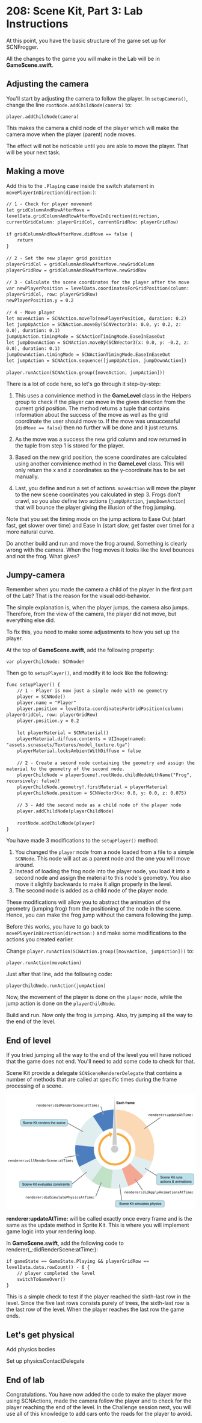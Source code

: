 # 208: Scene Kit, Part 3: Lab Instructions

At this point, you have the basic structure of the game set up for SCNFrogger.



All the changes to the game you will make in the Lab will be in **GameScene.swift**.

## Adjusting the camera

You'll start by adjusting the camera to follow the player. In `setupCamera()`, change the line `rootNode.addChildNode(camera)` to:

	player.addChildNode(camera)
	
This makes the camera a child node of the player which will make the camera move when the player (parent) node moves.

The effect will not be noticable until you are able to move the player. That will be your next task.


## Making a move

Add this to the `.Playing` case inside the switch statement in `movePlayerInDirection(direction:)`:

	// 1 - Check for player movement
	let gridColumnAndRowAfterMove = levelData.gridColumnAndRowAfterMoveInDirection(direction, currentGridColumn: playerGridCol, currentGridRow: playerGridRow)
      
	if gridColumnAndRowAfterMove.didMove == false {
		return
	}
	
	// 2 - Set the new player grid position
	playerGridCol = gridColumnAndRowAfterMove.newGridColumn
	playerGridRow = gridColumnAndRowAfterMove.newGridRow
	
	// 3 - Calculate the scene coordinates for the player after the move
	var newPlayerPosition = levelData.coordinatesForGridPosition(column: playerGridCol, row: playerGridRow)
	newPlayerPosition.y = 0.2
	
	// 4 - Move player
	let moveAction = SCNAction.moveTo(newPlayerPosition, duration: 0.2)
	let jumpUpAction = SCNAction.moveBy(SCNVector3(x: 0.0, y: 0.2, z: 0.0), duration: 0.1)
	jumpUpAction.timingMode = SCNActionTimingMode.EaseInEaseOut
	let jumpDownAction = SCNAction.moveBy(SCNVector3(x: 0.0, y: -0.2, z: 0.0), duration: 0.1)
	jumpDownAction.timingMode = SCNActionTimingMode.EaseInEaseOut
	let jumpAction = SCNAction.sequence([jumpUpAction, jumpDownAction])
	
	player.runAction(SCNAction.group([moveAction, jumpAction]))

There is a lot of code here, so let's go through it step-by-step:

1. This uses a convinience method in the **GameLevel** class in the Helpers group to check if the player can move in the given direction from the current grid position. The method returns a tuple that contains information about the success of the move as well as the grid coordinate the user should move to. If the move was unsuccessful (`didMove == false`) then no further will be done and it just returns.

2. As the move was a success the new grid column and row returned in the tuple from step 1 is stored for the player.

3. Based on the new grid position, the scene coordinates are calculated using another convinience method in the **GameLevel** class. This will only return the x and z coordinates so the y-coordinate has to be set manually.

4. Last, you define and run a set of actions. `moveAction` will move the player to the new scene coordinates you calculated in step 3. Frogs don't crawl, so you also define two actions (`jumpUpAction`, `jumpDownAction`) that will bounce the player giving the illusion of the frog jumping.

Note that you set the timing mode on the jump actions to Ease Out (start fast, get slower over time) and Ease In (start slow, get faster over time) for a more natural curve.

Do another build and run and move the frog around. Something is clearly wrong with the camera. When the frog moves it looks like the level bounces and not the frog. What gives?


## Jumpy-camera

Remember when you made the camera a child of the player in the first part of the Lab? That is the reason for the visual odd-behavior.

The simple explanation is, when the player jumps, the camera also jumps. Therefore, from the view of the camera, the player did not move, but everything else did.

To fix this, you need to make some adjustments to how you set up the player. 

At the top of **GameScene.swift**, add the following property:

	var playerChildNode: SCNNode!

Then go to `setupPlayer()`, and modify it to look like the following:

	func setupPlayer() {
		// 1 - Player is now just a simple node with no geometry
		player = SCNNode()
		player.name = "Player"
		player.position = levelData.coordinatesForGridPosition(column: playerGridCol, row: playerGridRow)
		player.position.y = 0.2
		
		let playerMaterial = SCNMaterial()
		playerMaterial.diffuse.contents = UIImage(named: "assets.scnassets/Textures/model_texture.tga")
		playerMaterial.locksAmbientWithDiffuse = false
		
		// 2 - Create a second node containing the geometry and assign the material to the geometry of the second node.
		playerChildNode = playerScene!.rootNode.childNodeWithName("Frog", recursively: false)!
		playerChildNode.geometry!.firstMaterial = playerMaterial
		playerChildNode.position = SCNVector3(x: 0.0, y: 0.0, z: 0.075)
		
		// 3 - Add the second node as a child node of the player node
		player.addChildNode(playerChildNode)
		
		rootNode.addChildNode(player)
	}

You have made 3 modifications to the `setupPlayer()` method:

1. You changed the `player` node from a node loaded from a file to a simple `SCNNode`. This node will act as a parent node and the one you will move around.
2. Instead of loading the frog node into the player node, you load it into a second node and assign the material to this node's geometry. You also move it slightly backwards to make it align properly in the level.
3. The second node is added as a child node of the player node.

These modifications will allow you to abstract the animation of the geometry (jumping frog) from the positioning of the node in the scene. Hence, you can make the frog jump without the camera following the jump.

Before this works, you have to go back to `movePlayerInDirection(direction:)` and make some modifications to the actions you created earlier.

Change `player.runAction(SCNAction.group([moveAction, jumpAction]))` to:

	player.runAction(moveAction)

Just after that line, add the following code:

	playerChildNode.runAction(jumpAction)

Now, the movement of the player is done on the `player` node, while the jump action is done on the `playerChildNode`.

Build and run. Now only the frog is jumping. Also, try jumping all the way to the end of the level.


## End of level

If you tried jumping all the way to the end of the level you will have noticed that the game does not end. You'll need to add some code to check for that.

Scene Kit provide a delegate `SCNSceneRendererDelegate` that contains a number of methods that are called at specific times during the frame processing of a scene.

![](./3-LabImages/SCNSceneRendererDelegate.png)

**renderer:updateAtTime:** will be called exactly once every frame and is the same as the update method in Sprite Kit. This is where you will implement game logic into your rendering loop.

In **GameScene.swift**, add the following code to renderer(_:didRenderScene:atTime:):

	if gameState == GameState.Playing && playerGridRow == levelData.data.rowCount() - 6 {
		// player completed the level
		switchToGameOver()
	}

This is a simple check to test if the player reached the sixth-last row in the level. Since the five last rows consists purely of trees, the sixth-last row is the last row of the level. When the player reaches the last row the game ends.


## Let's get physical

Add physics bodies

Set up physicsContactDelegate


## End of lab

Congratulations. You have now added the code to make the player move using SCNActions, made the camera follow the player and to check for the player reaching the end of the level. In the Challenge session next, you will use all of this knowledge to add cars onto the roads for the player to avoid.